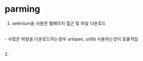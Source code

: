 # parming


1. selenium을 사용한 웹페이지 접근 및 파일 다운로드
</br>
- 수많은 파일을 다운로드하는경우 urlopen, urllib 사용하는것이 효율적임

</br> 2.


